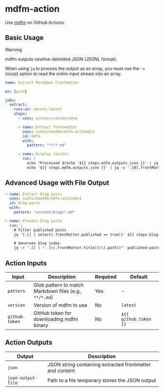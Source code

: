 # mdfm-action

Use [mdfm](https://github.com/sushichan044/mdfm) on GitHub Actions.

## Basic Usage

> [!WARNING]
> mdfm outputs newline-delimited JSON (JSONL format).
>
> When using `jq` to process the output as an array, you must use the `-s` (slurp) option to read the entire input stream into an array.

```yaml
name: Extract Markdown Frontmatter

on: [push]

jobs:
  extract:
    runs-on: ubuntu-latest
    steps:
      - uses: actions/checkout@v4

      - name: Extract frontmatter
        uses: sushichan044/mdfm-action@v1
        id: mdfm
        with:
          pattern: "**/*.md"

      - name: Display results
        run: |
          echo "Processed $(echo '${{ steps.mdfm.outputs.json }}' | jq -s 'length') files"
          echo '${{ steps.mdfm.outputs.json }}' | jq -s '.[0].frontMatter'
```

## Advanced Usage with File Output

```yaml
- name: Extract blog posts
  uses: sushichan044/mdfm-action@v1
  id: blog-posts
  with:
    pattern: "content/blog/*.md"

- name: Process blog posts
  run: |
    # Filter published posts
    jq '[.[] | select(.frontMatter.published == true)]' ${{ steps.blog-posts.outputs.json-output-file }} > published-posts.json

    # Generate blog index
    jq -r '.[] | "- [\(.frontMatter.title)](\(.path))"' published-posts.json > blog-index.md
```

## Action Inputs

| Input | Description | Required | Default |
|-------|-------------|----------|---------|
| `pattern` | Glob pattern to match Markdown files (e.g., `**/*.md`) | Yes | - |
| `version` | Version of mdfm to use | No | `latest` |
| `github-token` | GitHub token for downloading mdfm binary | No | `${{ github.token }}` |

## Action Outputs

| Output | Description |
|--------|-------------|
| `json` | JSON string containing extracted frontmatter and content |
| `json-output-file` | Path to a file temporary stores the JSON output |
